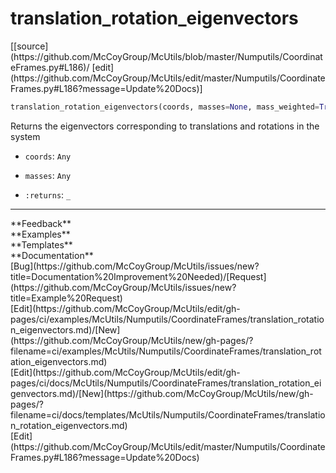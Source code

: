 # <a id="McUtils.Numputils.CoordinateFrames.translation_rotation_eigenvectors">translation_rotation_eigenvectors</a>
<div class="docs-source-link" markdown="1">
[[source](https://github.com/McCoyGroup/McUtils/blob/master/Numputils/CoordinateFrames.py#L186)/
[edit](https://github.com/McCoyGroup/McUtils/edit/master/Numputils/CoordinateFrames.py#L186?message=Update%20Docs)]
</div>

```python
translation_rotation_eigenvectors(coords, masses=None, mass_weighted=True): 
```
Returns the eigenvectors corresponding to translations and rotations
in the system
  - `coords`: `Any`
    > 
  - `masses`: `Any`
    > 
  - `:returns`: `_`
    > 











---


<div markdown="1" class="text-secondary">
<div class="container">
  <div class="row">
   <div class="col" markdown="1">
**Feedback**   
</div>
   <div class="col" markdown="1">
**Examples**   
</div>
   <div class="col" markdown="1">
**Templates**   
</div>
   <div class="col" markdown="1">
**Documentation**   
</div>
   <div class="col" markdown="1">
   
</div>
   <div class="col" markdown="1">
   
</div>
   <div class="col" markdown="1">
   
</div>
</div>
  <div class="row">
   <div class="col" markdown="1">
[Bug](https://github.com/McCoyGroup/McUtils/issues/new?title=Documentation%20Improvement%20Needed)/[Request](https://github.com/McCoyGroup/McUtils/issues/new?title=Example%20Request)   
</div>
   <div class="col" markdown="1">
[Edit](https://github.com/McCoyGroup/McUtils/edit/gh-pages/ci/examples/McUtils/Numputils/CoordinateFrames/translation_rotation_eigenvectors.md)/[New](https://github.com/McCoyGroup/McUtils/new/gh-pages/?filename=ci/examples/McUtils/Numputils/CoordinateFrames/translation_rotation_eigenvectors.md)   
</div>
   <div class="col" markdown="1">
[Edit](https://github.com/McCoyGroup/McUtils/edit/gh-pages/ci/docs/McUtils/Numputils/CoordinateFrames/translation_rotation_eigenvectors.md)/[New](https://github.com/McCoyGroup/McUtils/new/gh-pages/?filename=ci/docs/templates/McUtils/Numputils/CoordinateFrames/translation_rotation_eigenvectors.md)   
</div>
   <div class="col" markdown="1">
[Edit](https://github.com/McCoyGroup/McUtils/edit/master/Numputils/CoordinateFrames.py#L186?message=Update%20Docs)   
</div>
   <div class="col" markdown="1">
   
</div>
   <div class="col" markdown="1">
   
</div>
   <div class="col" markdown="1">
   
</div>
</div>
</div>
</div>